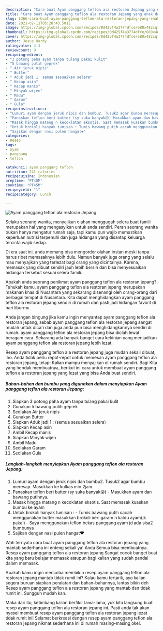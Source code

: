 ```yaml
---
description: "Cara buat Ayam panggang teflon ala restoran Jepang yang enak dan Mudah Dibuat"
title: "Cara buat Ayam panggang teflon ala restoran Jepang yang enak dan Mudah Dibuat"
slug: 1366-cara-buat-ayam-panggang-teflon-ala-restoran-jepang-yang-enak-dan-mudah-dibuat
date: 2021-02-11T06:28:40.501Z
image: https://img-global.cpcdn.com/recipes/0d425f4a3774dfce/680x482cq70/ayam-panggang-teflon-ala-restoran-jepang-foto-resep-utama.jpg
thumbnail: https://img-global.cpcdn.com/recipes/0d425f4a3774dfce/680x482cq70/ayam-panggang-teflon-ala-restoran-jepang-foto-resep-utama.jpg
cover: https://img-global.cpcdn.com/recipes/0d425f4a3774dfce/680x482cq70/ayam-panggang-teflon-ala-restoran-jepang-foto-resep-utama.jpg
author: Jesus Hardy
ratingvalue: 4.1
reviewcount: 9
recipeingredient:
- "3 potong paha ayam tanpa tulang pakai kulit"
- "5 bawang putih geprek"
- " Air jeruk nipis"
- " Butter"
- " Aduk jadi 1  semua sesuaikan selera"
- " Kecap asin"
- " Kecap manis"
- " Minyak wijen"
- " Madu"
- " Garam"
- " Gula"
recipeinstructions:
- "Lumuri ayam dengan jeruk nipis dan bumbu2. Tusuk2 agar bumbu meresap. Masukkan ke kulkas min 2jam."
- "Panaskan teflon beri butter (sy suka banyak😛) Masukkan ayam dan bawang putihnya."
- "Masak hingga matang n kecoklatan eksotis. Saat memasak kuaskan bumbu ke ayam"
- "Untuk brokoli hanyak tumisan : Tumis bawang putih cacah menggunakan butter masukkan brokoli beri garam n kaldu ayam(jk pakai)  Saya menggunakan teflon bekas panggang ayam jd ada sisa2 bumbunya"
- "Sajikan dengan nasi pulen hangat❤"
categories:
- Resep
tags:
- ayam
- panggang
- teflon

katakunci: ayam panggang teflon 
nutrition: 241 calories
recipecuisine: Indonesian
preptime: "PT40M"
cooktime: "PT45M"
recipeyield: "1"
recipecategory: Lunch

---
```



![Ayam panggang teflon ala restoran Jepang](https://img-global.cpcdn.com/recipes/0d425f4a3774dfce/680x482cq70/ayam-panggang-teflon-ala-restoran-jepang-foto-resep-utama.jpg)

Selaku seorang wanita, menyajikan olahan menggugah selera buat famili merupakan hal yang mengasyikan untuk anda sendiri. Peran seorang  wanita bukan hanya mengatur rumah saja, tapi kamu pun wajib memastikan keperluan nutrisi terpenuhi dan juga hidangan yang disantap keluarga tercinta wajib sedap.

Di era  saat ini, anda memang bisa mengorder olahan instan meski tanpa harus ribet memasaknya lebih dulu. Namun banyak juga orang yang selalu mau menyajikan yang terlezat bagi orang yang dicintainya. Karena, memasak yang dibuat sendiri jauh lebih bersih dan bisa menyesuaikan hidangan tersebut sesuai selera famili. 



Apakah anda seorang penikmat ayam panggang teflon ala restoran jepang?. Tahukah kamu, ayam panggang teflon ala restoran jepang merupakan makanan khas di Nusantara yang sekarang disenangi oleh orang-orang dari berbagai tempat di Nusantara. Kita dapat menghidangkan ayam panggang teflon ala restoran jepang sendiri di rumah dan pasti jadi hidangan favorit di hari liburmu.

Anda jangan bingung jika kamu ingin menyantap ayam panggang teflon ala restoran jepang, sebab ayam panggang teflon ala restoran jepang sangat mudah untuk dicari dan juga anda pun bisa menghidangkannya sendiri di rumah. ayam panggang teflon ala restoran jepang bisa diolah lewat beragam cara. Sekarang ada banyak banget cara kekinian yang menjadikan ayam panggang teflon ala restoran jepang lebih lezat.

Resep ayam panggang teflon ala restoran jepang juga mudah sekali dibuat, lho. Anda tidak perlu repot-repot untuk memesan ayam panggang teflon ala restoran jepang, tetapi Kalian mampu menyajikan di rumah sendiri. Bagi Kita yang hendak membuatnya, berikut ini cara untuk membuat ayam panggang teflon ala restoran jepang yang lezat yang bisa Anda buat sendiri.

<!--inarticleads1-->

##### Bahan-bahan dan bumbu yang digunakan dalam menyiapkan Ayam panggang teflon ala restoran Jepang:

1. Siapkan 3 potong paha ayam tanpa tulang pakai kulit
1. Gunakan 5 bawang putih geprek
1. Sediakan  Air jeruk nipis
1. Gunakan  Butter
1. Siapkan  Aduk jadi 1 : (semua sesuaikan selera)
1. Siapkan  Kecap asin
1. Ambil  Kecap manis
1. Siapkan  Minyak wijen
1. Ambil  Madu
1. Sediakan  Garam
1. Sediakan  Gula




<!--inarticleads2-->

##### Langkah-langkah menyiapkan Ayam panggang teflon ala restoran Jepang:

1. Lumuri ayam dengan jeruk nipis dan bumbu2. Tusuk2 agar bumbu meresap. Masukkan ke kulkas min 2jam.
1. Panaskan teflon beri butter (sy suka banyak😛) - Masukkan ayam dan bawang putihnya.
1. Masak hingga matang n kecoklatan eksotis. Saat memasak kuaskan bumbu ke ayam
1. Untuk brokoli hanyak tumisan : - Tumis bawang putih cacah menggunakan butter masukkan brokoli beri garam n kaldu ayam(jk pakai)  - Saya menggunakan teflon bekas panggang ayam jd ada sisa2 bumbunya
1. Sajikan dengan nasi pulen hangat❤




Wah ternyata cara buat ayam panggang teflon ala restoran jepang yang mantab sederhana ini enteng sekali ya! Anda Semua bisa membuatnya. Resep ayam panggang teflon ala restoran jepang Sangat cocok banget buat kita yang baru belajar memasak ataupun bagi kalian yang sudah pandai dalam memasak.

Apakah kamu ingin mencoba membikin resep ayam panggang teflon ala restoran jepang mantab tidak rumit ini? Kalau kamu tertarik, ayo kalian segera buruan siapkan peralatan dan bahan-bahannya, lantas bikin deh Resep ayam panggang teflon ala restoran jepang yang mantab dan tidak rumit ini. Sungguh mudah kan. 

Maka dari itu, ketimbang kalian berfikir lama-lama, yuk kita langsung buat resep ayam panggang teflon ala restoran jepang ini. Pasti anda tak akan nyesel membuat resep ayam panggang teflon ala restoran jepang lezat tidak rumit ini! Selamat berkreasi dengan resep ayam panggang teflon ala restoran jepang nikmat sederhana ini di rumah masing-masing,oke!.

